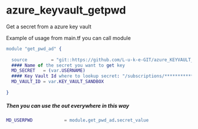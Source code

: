 # azure_keyvault_getpwd
Get a secret from a azure key vault

Example of usage
from main.tf you can call module

```erlang
module "get_pwd_ad" {
   
  source         = "git::https://github.com/L-u-k-e-GIT/azure_KEYVAULT_GETPWD.git"
  #### Name of the secret you want to get key
  MD_SECRET   = (var.USERNAME)
  #### Key Vault Id where to lookup secret: "/subscriptions/***************/resourceGroups/************/providers/Microsoft.KeyVault/vaults/keyvaultname""
  MD_VAULT_ID = var.KEY_VAULT_SANDBOX 
 
}
```


##### Then you can use the out everywhere in this way 
```erlang
MD_USERPWD            = module.get_pwd_ad.secret_value
```